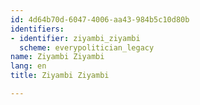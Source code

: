 ```yaml
---
id: 4d64b70d-6047-4006-aa43-984b5c10d80b
identifiers:
- identifier: ziyambi_ziyambi
  scheme: everypolitician_legacy
name: Ziyambi Ziyambi
lang: en
title: Ziyambi Ziyambi

---
```

